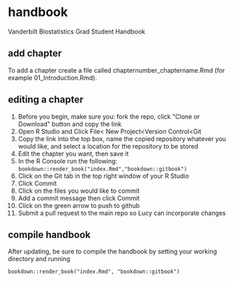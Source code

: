 # handbook
Vanderbilt Biostatistics Grad Student Handbook

## add chapter
To add a chapter create a file called chapternumber_chaptername.Rmd (for example 01_Introduction.Rmd). 

## editing a chapter
1) Before you begin, make sure you: fork the repo, click "Clone or Download" button and copy the link  
2) Open R Studio and Click File< New Project<Version Control<Git  
3) Copy the link into the top box, name the copied repository whatever you would like, and select a location for the repository to be stored  
4) Edit the chapter you want, then save it  
5) In the R Console run the following: `bookdown::render_book("index.Rmd","bookdown::gitbook")`  
6) Click on the Git tab in the top right window of your R Studio  
7) Click Commit  
8) Click on the files you would like to commit  
9) Add a commit message then click Commit  
10) Click on the green arrow to push to github  
11) Submit a pull request to the main repo so Lucy can incorporate changes  

## compile handbook
After updating, be sure to compile the handbook by setting your working directory and running

```
bookdown::render_book("index.Rmd", "bookdown::gitbook")
```
